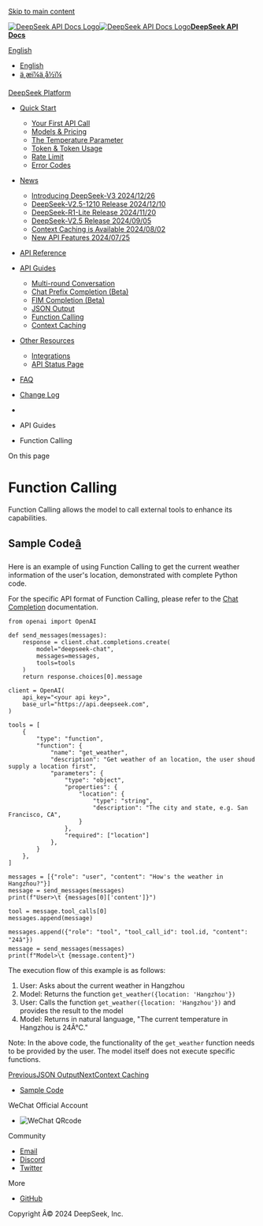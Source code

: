 [Skip to main content](https://api-docs.deepseek.com/guides/function_calling#__docusaurus_skipToContent_fallback)

[![DeepSeek API Docs Logo](https://cdn.deepseek.com/platform/favicon.png)![DeepSeek API Docs Logo](https://cdn.deepseek.com/platform/favicon.png)**DeepSeek API Docs**](https://api-docs.deepseek.com/)

[ English](https://api-docs.deepseek.com/guides/function_calling)

  * [English](https://api-docs.deepseek.com/guides/function_calling)
  * [ä¸­æï¼ä¸­å½ï¼](https://api-docs.deepseek.com/zh-cn/guides/function_calling)



[DeepSeek Platform](https://platform.deepseek.com/)

  * [Quick Start](https://api-docs.deepseek.com/)

    * [Your First API Call](https://api-docs.deepseek.com/)
    * [Models & Pricing](https://api-docs.deepseek.com/quick_start/pricing)
    * [The Temperature Parameter](https://api-docs.deepseek.com/quick_start/parameter_settings)
    * [Token & Token Usage](https://api-docs.deepseek.com/quick_start/token_usage)
    * [Rate Limit](https://api-docs.deepseek.com/quick_start/rate_limit)
    * [Error Codes](https://api-docs.deepseek.com/quick_start/error_codes)
  * [News](https://api-docs.deepseek.com/news/news1226)

    * [Introducing DeepSeek-V3 2024/12/26](https://api-docs.deepseek.com/news/news1226)
    * [DeepSeek-V2.5-1210 Release 2024/12/10](https://api-docs.deepseek.com/news/news1210)
    * [DeepSeek-R1-Lite Release 2024/11/20](https://api-docs.deepseek.com/news/news1120)
    * [DeepSeek-V2.5 Release 2024/09/05](https://api-docs.deepseek.com/news/news0905)
    * [Context Caching is Available 2024/08/02](https://api-docs.deepseek.com/news/news0802)
    * [New API Features 2024/07/25](https://api-docs.deepseek.com/news/news0725)
  * [API Reference](https://api-docs.deepseek.com/api/deepseek-api)

  * [API Guides](https://api-docs.deepseek.com/guides/multi_round_chat)

    * [Multi-round Conversation](https://api-docs.deepseek.com/guides/multi_round_chat)
    * [Chat Prefix Completion (Beta)](https://api-docs.deepseek.com/guides/chat_prefix_completion)
    * [FIM Completion (Beta)](https://api-docs.deepseek.com/guides/fim_completion)
    * [JSON Output](https://api-docs.deepseek.com/guides/json_mode)
    * [Function Calling](https://api-docs.deepseek.com/guides/function_calling)
    * [Context Caching](https://api-docs.deepseek.com/guides/kv_cache)
  * [Other Resources](https://github.com/deepseek-ai/awesome-deepseek-integration/tree/main)

    * [Integrations](https://github.com/deepseek-ai/awesome-deepseek-integration/tree/main)
    * [API Status Page](https://status.deepseek.com/)
  * [FAQ](https://api-docs.deepseek.com/faq)
  * [Change Log](https://api-docs.deepseek.com/updates)



  * [](https://api-docs.deepseek.com/)
  * API Guides
  * Function Calling



On this page

# Function Calling

Function Calling allows the model to call external tools to enhance its capabilities.

## Sample Code[â](https://api-docs.deepseek.com/guides/function_calling#sample-code "Direct link to Sample Code")

Here is an example of using Function Calling to get the current weather information of the user's location, demonstrated with complete Python code.

For the specific API format of Function Calling, please refer to the [Chat Completion](https://api-docs.deepseek.com/api/create-chat-completion/) documentation.
    
    
    from openai import OpenAI  
      
    def send_messages(messages):  
        response = client.chat.completions.create(  
            model="deepseek-chat",  
            messages=messages,  
            tools=tools  
        )  
        return response.choices[0].message  
      
    client = OpenAI(  
        api_key="<your api key>",  
        base_url="https://api.deepseek.com",  
    )  
      
    tools = [  
        {  
            "type": "function",  
            "function": {  
                "name": "get_weather",  
                "description": "Get weather of an location, the user shoud supply a location first",  
                "parameters": {  
                    "type": "object",  
                    "properties": {  
                        "location": {  
                            "type": "string",  
                            "description": "The city and state, e.g. San Francisco, CA",  
                        }  
                    },  
                    "required": ["location"]  
                },  
            }  
        },  
    ]  
      
    messages = [{"role": "user", "content": "How's the weather in Hangzhou?"}]  
    message = send_messages(messages)  
    print(f"User>\t {messages[0]['content']}")  
      
    tool = message.tool_calls[0]  
    messages.append(message)  
      
    messages.append({"role": "tool", "tool_call_id": tool.id, "content": "24â"})  
    message = send_messages(messages)  
    print(f"Model>\t {message.content}")  
    

The execution flow of this example is as follows:

  1. User: Asks about the current weather in Hangzhou
  2. Model: Returns the function `get_weather({location: 'Hangzhou'})`
  3. User: Calls the function `get_weather({location: 'Hangzhou'})` and provides the result to the model
  4. Model: Returns in natural language, "The current temperature in Hangzhou is 24Â°C."



Note: In the above code, the functionality of the `get_weather` function needs to be provided by the user. The model itself does not execute specific functions.

[PreviousJSON Output](https://api-docs.deepseek.com/guides/json_mode)[NextContext Caching](https://api-docs.deepseek.com/guides/kv_cache)

  * [Sample Code](https://api-docs.deepseek.com/guides/function_calling#sample-code)



WeChat Official Account

  * ![WeChat QRcode](https://cdn.deepseek.com/official_account.jpg)



Community

  * [Email](mailto:api-service@deepseek.com)
  * [Discord](https://discord.gg/Tc7c45Zzu5)
  * [Twitter](https://twitter.com/deepseek_ai)



More

  * [GitHub](https://github.com/deepseek-ai)



Copyright Â© 2024 DeepSeek, Inc.
